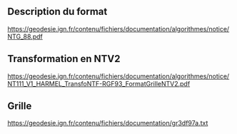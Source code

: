 ## Description du format

https://geodesie.ign.fr/contenu/fichiers/documentation/algorithmes/notice/NTG_88.pdf

## Transformation en NTV2

https://geodesie.ign.fr/contenu/fichiers/documentation/algorithmes/notice/NT111_V1_HARMEL_TransfoNTF-RGF93_FormatGrilleNTV2.pdf

## Grille

https://geodesie.ign.fr/contenu/fichiers/documentation/gr3df97a.txt